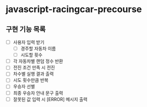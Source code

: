 # javascript-racingcar-precourse

## 구현 기능 목록

- [ ] 사용자 입력 받기
  - [ ] 경주할 자동차 이름
  - [ ] 시도할 횟수
- [ ] 각 자동차별 랜덤 정수 반환
- [ ] 전진 조건 만족 시 전진
- [ ] 차수별 실행 결과 출력
- [ ] 시도 횟수만큼 반복
- [ ] 우승자 선별
- [ ] 최종 우승자 안내 문구 출력
- [ ] 잘못된 값 입력 시 [ERROR] 메시지 출력
